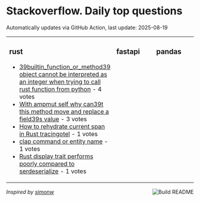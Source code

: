 # Stackoverflow. Daily top questions 

Automatically updates via GitHub Action, last update: <!-- date starts -->2025-08-19<!-- date ends -->


<table><tr><td valign="top" width="33%">

### rust
<!-- rust starts -->
* [39builtin_function_or_method39 object cannot be interpreted as an integer when trying to call rust function from python](https://stackoverflow.com/questions/79738847/builtin-function-or-method-object-cannot-be-interpreted-as-an-integer-when-try) - 4 votes
* [With ampmut self why can39t this method move and replace a field39s value](https://stackoverflow.com/questions/79740187/with-mut-self-why-cant-this-method-move-and-replace-a-fields-value) - 3 votes
* [How to rehydrate current span in Rust tracingotel](https://stackoverflow.com/questions/79739032/how-to-rehydrate-current-span-in-rust-tracing-otel) - 1 votes
* [clap command or entity name](https://stackoverflow.com/questions/79738190/clap-command-or-entity-name) - 1 votes
* [Rust display trait performs poorly compared to serdeserialize](https://stackoverflow.com/questions/79740326/rust-display-trait-performs-poorly-compared-to-serdeserialize) - 1 votes
<!-- rust ends -->
</td><td valign="top" width="34%">


### fastapi
<!-- fastapi starts -->

<!-- fastapi ends -->
</td><td valign="top" width="34%">


### pandas
<!-- pandas starts -->

<!-- pandas ends -->
</td></tr></table>

<a href="https://github.com/hp0404/hp0404/actions"><img src="https://github.com/hp0404/hp0404/workflows/Build%20README/badge.svg" align="right" alt="Build README"></a> <p>*Inspired by  [simonw](https://github.com/simonw/simonw)*</p>
